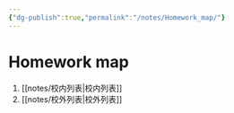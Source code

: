```yaml
---
{"dg-publish":true,"permalink":"/notes/Homework_map/"}
---
```



# Homework map

1. [[notes/校内列表\|校内列表]]
2. [[notes/校外列表\|校外列表]]